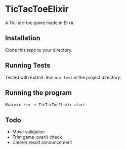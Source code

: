 # TicTacToeElixir

A Tic-tac-toe game made in Elixir.

## Installation

Clone this repo to your directory.

## Running Tests

Tested with ExUnit.
Run `mix test` in the project directory.

## Running the program

Run `mix run -e TicTacToeElixir.start`

## Todo

- Move validation
- Trim game_over() check
- Clearer result announcement